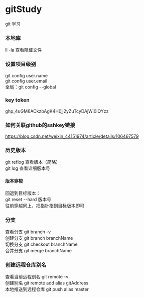 # gitStudy
git 学习

### 本地库
 ll -la 查看隐藏文件 <br>
 
### 设置项目级别
git config user.name <br>
git config user.email <br>
全局：git config --global

### key token
 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

### 如何关联github的sshkey链接
https://blog.csdn.net/weixin_44151974/article/details/106467579

### 历史版本
git reflog 查看版本（简略） <br>
git log 查看详细版本号 <br>
#### 版本穿梭 
回退到目标版本： <br>
git reset --hard 版本号 <br>
往前穿越同上，把指针指到目标版本即可

### 分支
查看分支 git branch -v <br>
创建分支 git branch branchName <br>
切换分支  git checkout branchName <br>
合并分支 git merge branchName <br>

### 创建远程仓库别名
查看当前远程别名 git remote -v <br>
创建别名 git remote add alias gitAddress <br>
本地推送到远程仓库 git push alias master <br>